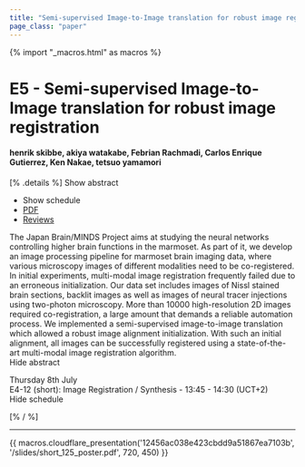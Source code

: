 ```yaml
---
title: "Semi-supervised Image-to-Image translation for robust image registration"
page_class: "paper"
---
```


{% import "_macros.html" as macros %}

# E5 - Semi-supervised Image-to-Image translation for robust image registration

#### henrik skibbe, akiya watakabe, Febrian Rachmadi, Carlos Enrique Gutierrez, Ken Nakae, tetsuo yamamori

[% .details %]
<a class="toggle_visibility" data-selector=".abstract" data-level="3">Show abstract</a>
- <a class="toggle_visibility" data-selector=".schedule" data-level="3">Show schedule</a>
- <a href="https://openreview.net/pdf?id=GOhAojdaLg">PDF</a>
- <a href="https://openreview.net/forum?id=GOhAojdaLg">Reviews</a>

<p>
    <span class="abstract">
        The Japan Brain/MINDS Project aims at studying the neural networks controlling higher brain functions in the marmoset. As part of it, we develop an image processing pipeline for marmoset brain imaging data, where various microscopy images of different modalities need to be co-registered. In initial experiments, multi-modal image registration frequently failed due to an erroneous initialization. Our data set includes images of Nissl stained brain sections, backlit images as well as images of neural tracer injections using two-photon microscopy. More than 10000 high-resolution 2D images required co-registration, a large amount that demands a reliable automation process. We implemented a semi-supervised image-to-image translation which allowed a robust image alignment initialization. With such an initial alignment, all images can be successfully registered using a state-of-the-art multi-modal image registration algorithm.
        <br>
        <span class="actions"><a class="toggle_visibility" data-level="2">Hide abstract</a></span>
    </span>
</p>

<p>
    <span class="schedule">
         Thursday 8th July<br>E4-12 (short): Image Registration / Synthesis - 13:45 - 14:30 (UCT+2)
        <br>
        <span class="actions"><a class="toggle_visibility" data-level="2">Hide schedule</a></span>
    </span>
</p>

[% / %]


---

{{ macros.cloudflare_presentation('12456ac038e423cbdd9a51867ea7103b', '/slides/short_125_poster.pdf', 720, 450) }}
